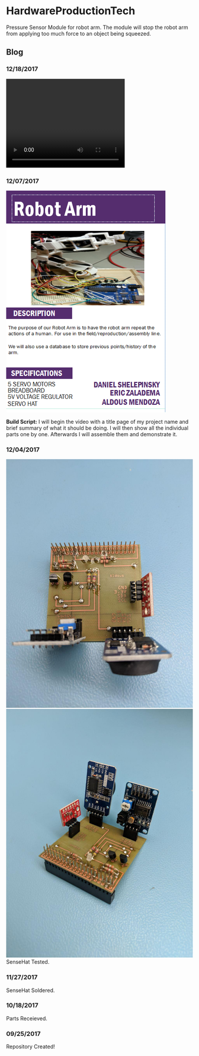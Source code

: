 # HardwareProductionTech
Pressure Sensor Module for robot arm.
The module will stop the robot arm from applying too much force to an object being squeezed.


## Blog


### 12/18/2017
<video width="320" height="240" controls>
    <source src="Build.mp4" type="video/mp4">
    Your browser does not support the video tag.
</video>

### 12/07/2017
<img src="https://github.com/AldousMendoza/HardwareProductionTech/blob/master/placard.PNG?raw=true">

**Build Script:** I will begin the video with a title page of my project name and brief summary of what it should be doing.
I will then show all the individual parts one by one. Afterwards I will assemble them and demonstrate it.

### 12/04/2017
<img src="https://github.com/AldousMendoza/HardwareProductionTech/blob/master/SenseHat1.jpg?raw=true">
<img src="https://github.com/AldousMendoza/HardwareProductionTech/blob/master/SenseHat2.jpg?raw=true">
SenseHat Tested.
    
### 11/27/2017
SenseHat Soldered.
    
### 10/18/2017
Parts Receieved.
   
### 09/25/2017
Repository Created!
